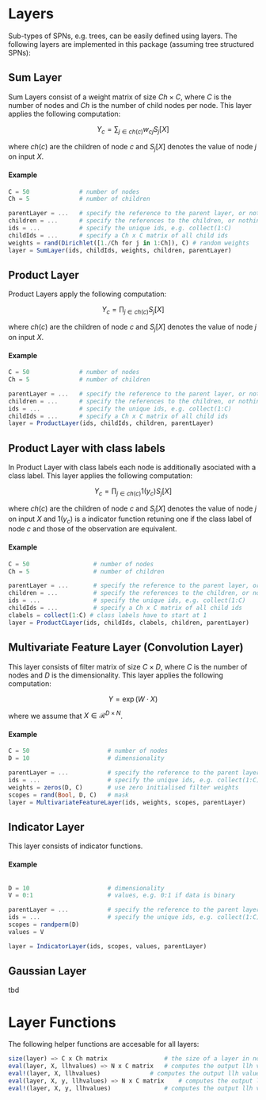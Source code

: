 # Layers

Sub-types of SPNs, e.g. trees, can be easily defined using layers. The following layers are implemented in this package (assuming tree structured SPNs):

## Sum Layer
Sum Layers consist of a weight matrix of size $Ch \times C$, where $C$ is the number of nodes and $Ch$ is the number of child nodes per node. This layer applies the following computation:

$$
Y_c = \sum_{j \in ch(c)} w_{cj} S_j[X]
$$

where $ch(c)$ are the children of node $c$ and $S_{j}[X]$ denotes the value of node $j$ on input $X$.

#### Example
```julia
C = 50              # number of nodes
Ch = 5              # number of children

parentLayer = ...   # specify the reference to the parent layer, or nothing
children = ...      # specify the references to the children, or nothing
ids = ...           # specify the unique ids, e.g. collect(1:C)
childIds = ...      # specify a Ch x C matrix of all child ids
weights = rand(Dirichlet([1./Ch for j in 1:Ch]), C) # random weights
layer = SumLayer(ids, childIds, weights, children, parentLayer)

```

## Product Layer
Product Layers apply the following computation:

$$
Y_c = \prod_{j \in ch(c)} S_j[X]
$$

where $ch(c)$ are the children of node $c$ and $S_{j}[X]$ denotes the value of node $j$ on input $X$.

#### Example

```julia
C = 50              # number of nodes
Ch = 5              # number of children

parentLayer = ...   # specify the reference to the parent layer, or nothing
children = ...      # specify the references to the children, or nothing
ids = ...           # specify the unique ids, e.g. collect(1:C)
childIds = ...      # specify a Ch x C matrix of all child ids
layer = ProductLayer(ids, childIds, children, parentLayer)

```

## Product Layer with class labels
In Product Layer with class labels each node is additionally asociated with a class label. This layer applies the following computation:

$$
Y_c = \prod_{j \in ch(c)} \mathcal{1}(y_c)  S_j[X]
$$

where $ch(c)$ are the children of node $c$ and $S_{j}[X]$ denotes the value of node $j$ on input $X$ and $\mathcal{1}(y_c)$ is a indicator function retuning one if the class label of node $c$ and those of the observation are equivalent.

#### Example

```julia
C = 50                  # number of nodes
Ch = 5                  # number of children

parentLayer = ...       # specify the reference to the parent layer, or nothing
children = ... 	        # specify the references to the children, or nothing
ids = ... 		        # specify the unique ids, e.g. collect(1:C)
childIds = ... 	        # specify a Ch x C matrix of all child ids
clabels = collect(1:C) # class labels have to start at 1
layer = ProductCLayer(ids, childIds, clabels, children, parentLayer)

```

## Multivariate Feature Layer (Convolution Layer)
This layer consists of filter matrix of size $C \times D$, where $C$ is the number of nodes and $D$ is the dimensionality. This layer applies the following computation:

$$
Y = \exp( W \cdot X )
$$

where we assume that $X \in \mathcal{R}^{D \times N}$.

#### Example

```julia
C = 50 					    # number of nodes
D = 10 					    # dimensionality

parentLayer = ...           # specify the reference to the parent layer, or nothing
ids = ...                   # specify the unique ids, e.g. collect(1:C)
weights = zeros(D, C)		# use zero initialised filter weights
scopes = rand(Bool, D, C)	# mask
layer = MultivariateFeatureLayer(ids, weights, scopes, parentLayer)
```

## Indicator Layer
This layer consists of indicator functions.

#### Example

```julia

D = 10 					    # dimensionality
V = 0:1                     # values, e.g. 0:1 if data is binary

parentLayer = ...           # specify the reference to the parent layer, or nothing
ids = ... 					# specify the unique ids, e.g. collect(1:C)
scopes = randperm(D)
values = V

layer = IndicatorLayer(ids, scopes, values, parentLayer)
```

## Gaussian Layer
tbd

# Layer Functions
The following helper functions are accesable for all layers:

```julia
size(layer) => C x Ch matrix				# the size of a layer in nodes x children
eval(layer, X, llhvalues) => N x C matrix 	# computes the output llh values of the layer
eval!(layer, X, llhvalues) 				# computes the output llh values of the layer in-place
eval(layer, X, y, llhvalues) => N x C matrix	# computes the output llh values of the layer conditioned on y
eval!(layer, X, y, llhvalues) 				# computes the output llh values of the layer conditioned on y in-place
```
